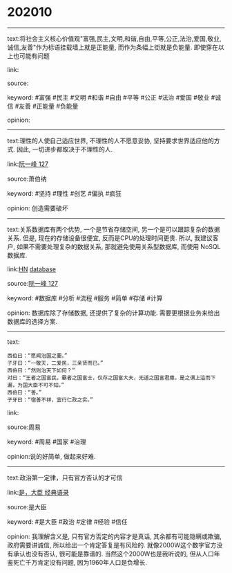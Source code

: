 # 202010

---

text:将社会主义核心价值观"富强,民主,文明,和谐,自由,平等,公正,法治,爱国,敬业,诚信,友善"作为标语挂载墙上就是正能量, 而作为条幅上街就是负能量. 即使穿在以上也可能有问题

link:

source:

keyword: #富强 #民主 #文明 #和谐 #自由 #平等 #公正 #法治 #爱国 #敬业 #诚信 #友善 #正能量 #负能量

opinion:

---

text:理性的人使自己适应世界, 不理性的人不愿意妥协, 坚持要求世界适应他的方式. 因此, 一切进步都取决于不理性的人.

link:[阮一峰 127](http://www.ruanyifeng.com/blog/2020/09/weekly-issue-127.html)

source:萧伯纳

keyword: #坚持 #理性 #创艺 #偏执 #疯狂

opinion: 创造需要破坏

---

text:关系数据库有两个优势, 一个是节省存储空间, 另一个是可以跟踪复杂的数据关系. 但是, 现在的存储设备很便宜, 反而是CPU的处理时间更贵. 所以, 我建议客户, 如果不需要处理复杂的数据关系, 那就避免使用关系型数据库, 而使用 NoSQL 数据库.

link:[HN](https://news.ycombinator.com/item?id=24542193) [database](https://www.youtube.com/watch?v=W2Z7fbCLSTw)

source:[阮一峰 127](http://www.ruanyifeng.com/blog/2020/09/weekly-issue-127.html)

keyword: #数据库 #分析 #流程 #服务 #简单 #存储 #计算

opinion: 数据库除了存储数据, 还提供了复杂的计算功能. 需要更根据业务来给出数据库的选择方案.

---

text:
```
西伯曰：“愿闻治国之要。”
子牙曰：“一敬天，二爱民，三亲贤而已。”
西伯曰：“然则治天下如何？”
对曰：“王者之国富民，霸者之国富士，仅存之国富大夫，无道之国富君廪。是之谓上溢而下漏，为国大臣不可不知。”
西伯曰：“善。”
子牙曰：“宿善不祥，宜行仁政之实。”
```
link:

source:周易

keyword: #周易 #国家 #治理

opinion:说的好简单, 做起来好难.

---

text:政治第一定律，只有官方否认的才可信

link:[是，大臣 经典语录](https://zh.m.wikiquote.org/zh-hans/%E6%98%AF%EF%BC%8C%E5%A4%A7%E8%87%A3)

source:是大臣

keyword: #是大臣 #政治 #定律 #经验 #信任

opinion: 我理解含义是, 只有官方否定的内容才是真话, 其余都有可能隐瞒或欺骗, 政府需要讲诚信, 所以给出一个肯定答复是有风险的. 就像2000W这个数字官方没有承认也没有否认, 很可能是靠谱的. 当然这个2000W也是我听说的, 但从人口年鉴死亡千万肯定没有问题, 因为1960年人口是负增长.
